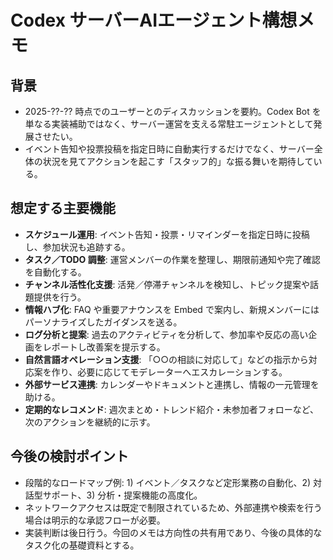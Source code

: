 # Codex サーバーAIエージェント構想メモ

## 背景
- 2025-??-?? 時点でのユーザーとのディスカッションを要約。Codex Bot を単なる実装補助ではなく、サーバー運営を支える常駐エージェントとして発展させたい。
- イベント告知や投票投稿を指定日時に自動実行するだけでなく、サーバー全体の状況を見てアクションを起こす「スタッフ的」な振る舞いを期待している。

## 想定する主要機能
- **スケジュール運用**: イベント告知・投票・リマインダーを指定日時に投稿し、参加状況も追跡する。
- **タスク／TODO 調整**: 運営メンバーの作業を整理し、期限前通知や完了確認を自動化する。
- **チャンネル活性化支援**: 活発／停滞チャンネルを検知し、トピック提案や話題提供を行う。
- **情報ハブ化**: FAQ や重要アナウンスを Embed で案内し、新規メンバーにはパーソナライズしたガイダンスを送る。
- **ログ分析と提案**: 過去のアクティビティを分析して、参加率や反応の高い企画をレポートし改善案を提示する。
- **自然言語オペレーション支援**: 「○○の相談に対応して」などの指示から対応案を作り、必要に応じてモデレーターへエスカレーションする。
- **外部サービス連携**: カレンダーやドキュメントと連携し、情報の一元管理を助ける。
- **定期的なレコメンド**: 週次まとめ・トレンド紹介・未参加者フォローなど、次のアクションを継続的に示す。

## 今後の検討ポイント
- 段階的なロードマップ例: 1) イベント／タスクなど定形業務の自動化、2) 対話型サポート、3) 分析・提案機能の高度化。
- ネットワークアクセスは既定で制限されているため、外部連携や検索を行う場合は明示的な承認フローが必要。
- 実装判断は後日行う。今回のメモは方向性の共有用であり、今後の具体的なタスク化の基礎資料とする。
